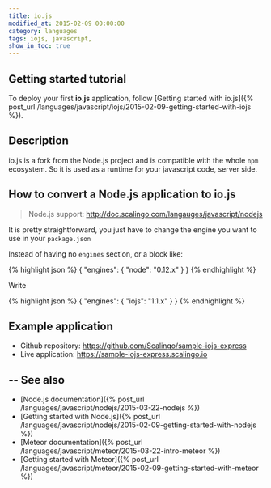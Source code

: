 ```yaml
---
title: io.js
modified_at: 2015-02-09 00:00:00
category: languages
tags: iojs, javascript,
show_in_toc: true
---
```


## Getting started tutorial

To deploy your first __io.js__ application, follow [Getting started with io.js]({% post_url /languages/javascript/iojs/2015-02-09-getting-started-with-iojs %}).

## Description

io.js is a fork from the Node.js project and is compatible with
the whole `npm` ecosystem. So it is used as a runtime for your
javascript code, server side.

## How to convert a Node.js application to io.js

> Node.js support: http://doc.scalingo.com/langauges/javascript/nodejs

It is pretty straightforward, you just have to change the engine
you want to use in your `package.json`

Instead of having no `engines` section, or a block like:

{% highlight json %}
{
  "engines": {
    "node": "0.12.x"
  }
}
{% endhighlight %}

Write 

{% highlight json %}
{
  "engines": {
    "iojs": "1.1.x"
  }
}
{% endhighlight %}

## Example application

* Github repository: https://github.com/Scalingo/sample-iojs-express
* Live application:  https://sample-iojs-express.scalingo.io

## -- See also

* [Node.js documentation]({% post_url /languages/javascript/nodejs/2015-03-22-nodejs %})
* [Getting started with Node.js]({% post_url /languages/javascript/nodejs/2015-02-09-getting-started-with-nodejs %})
* [Meteor documentation]({% post_url /languages/javascript/meteor/2015-03-22-intro-meteor %})
* [Getting started with Meteor]({% post_url /languages/javascript/meteor/2015-02-09-getting-started-with-meteor %})
